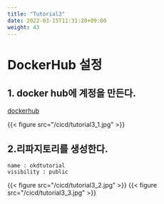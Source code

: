 ```yaml
---
title: "Tutorial3"
date: 2022-03-15T11:31:20+09:00
weight: 43
---
```


# DockerHub 설정

## 1. docker hub에 계정을 만든다.  
[dockerhub](https://hub.docker.com/)

{{< figure src="/cicd/tutorial3_1.jpg" >}}


## 2.리파지토리를 생성한다. 
```
name : okdtutorial  
visibility : public  
```
{{< figure src="/cicd/tutorial3_2.jpg" >}}
{{< figure src="/cicd/tutorial3_3.jpg" >}}
